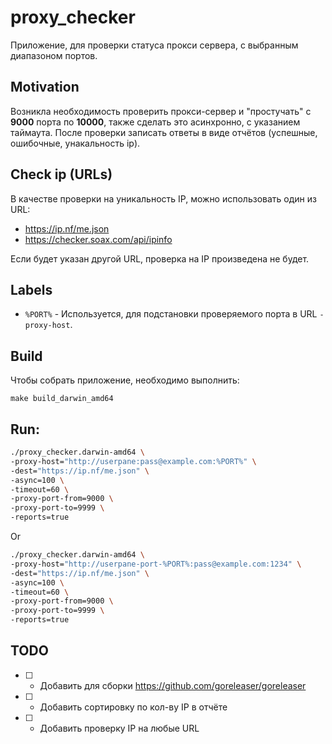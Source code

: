 # proxy_checker

Приложение, для проверки статуса прокси сервера, с выбранным диапазоном портов. 

## Motivation

Возникла необходимость проверить прокси-сервер и "простучать" с **9000** порта по **10000**, также сделать это асинхронно, с указанием таймаута. После проверки записать ответы в виде отчётов (успешные, ошибочные, унакальность ip). 

## Check ip (URLs)

В качестве проверки на уникальность IP, можно использовать один из URL:

- https://ip.nf/me.json
- https://checker.soax.com/api/ipinfo

Если будет указан другой URL, проверка на IP произведена не будет.

## Labels

- `%PORT%` - Используется, для подстановки проверяемого порта в URL `-proxy-host`.

## Build

Чтобы собрать приложение, необходимо выполнить:

```
make build_darwin_amd64
```

## Run:

```bash
./proxy_checker.darwin-amd64 \
-proxy-host="http://userpane:pass@example.com:%PORT%" \
-dest="https://ip.nf/me.json" \
-async=100 \
-timeout=60 \
-proxy-port-from=9000 \
-proxy-port-to=9999 \
-reports=true
```

Or

```bash
./proxy_checker.darwin-amd64 \
-proxy-host="http://userpane-port-%PORT%:pass@example.com:1234" \
-dest="https://ip.nf/me.json" \
-async=100 \
-timeout=60 \
-proxy-port-from=9000 \
-proxy-port-to=9999 \
-reports=true
```

## TODO

- [ ] - Добавить для сборки https://github.com/goreleaser/goreleaser
- [ ] - Добавить сортировку по кол-ву IP в отчёте
- [ ] - Добавить проверку IP на любые URL

